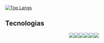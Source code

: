 
[![Top Langs](https://github-readme-stats.vercel.app/api/top-langs/?username=guilherm5&layout=compact)](https://github.com/anuraghazra/github-readme-stats)

## Tecnologias



<div style="display: flex; justify-content: center; "><br> 

<img align="center" src="https://img.shields.io/badge/Go-00ADD8?style=for-the-badge&logo=go&logoColor=white">
  
<img align="center" src="https://img.shields.io/badge/PostgreSQL-316192?style=for-the-badge&logo=postgresql&logoColor=white">
  
<img align="center" src="https://img.shields.io/badge/JavaScript-323330?style=for-the-badge&logo=javascript&logoColor=F7DF1E">

<img align="center" src="https://img.shields.io/badge/HTML-239120?style=for-the-badge&logo=html5&logoColor=white">

<img align="center" src="https://img.shields.io/badge/CSS-239120?&style=for-the-badge&logo=css3&logoColor=white">

<img align="center" src="https://img.shields.io/badge/Microsoft_Azure-0089D6?style=for-the-badge&logo=microsoft-azure&logoColor=white">

</div>


